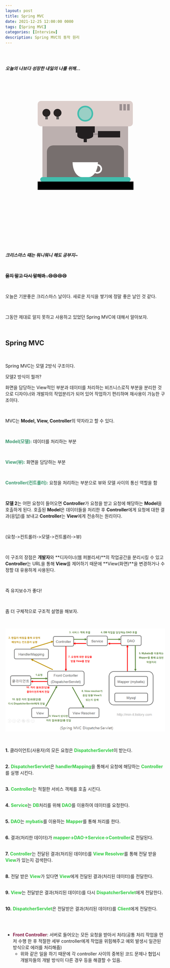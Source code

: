```yaml
---
layout: post
title: Spring MVC
date: 2021-12-25 12:00:00 0000
tags: [Spring MVC]
categories: [Interview]
description: Spring MVC의 동작 원리
---
```


<br><br>

_**오늘의 나보다 성장한 내일의 나를 위해...**_

<br>

<br><br>

<style>
.containercoffee {
  width: 300px;
  height: 280px;
  position: relative;
  top: calc(50% - 140px);
  left: calc(50% - 150px);
}
.coffee-header {
  width: 100%;
  height: 80px;
  position: absolute;
  top: 0;
  left: 0;
  background-color: #ddcfcc;
  border-radius: 10px;
}
.coffee-header__buttons {
  width: 25px;
  height: 25px;
  position: absolute;
  top: 25px;
  background-color: #282323;
  border-radius: 50%;
}
.coffee-header__buttons::after {
  content: "";
  width: 8px;
  height: 8px;
  position: absolute;
  bottom: -8px;
  left: calc(50% - 4px);
  background-color: #615e5e;
}
.coffee-header__button-one {
  left: 15px;
}
.coffee-header__button-two {
  left: 50px;
}
.coffee-header__display {
  width: 50px;
  height: 50px;
  position: absolute;
  top: calc(50% - 25px);
  left: calc(50% - 25px);
  border-radius: 50%;
  background-color: #9acfc5;
  border: 5px solid #43beae;
  box-sizing: border-box;
}
.coffee-header__details {
  width: 8px;
  height: 20px;
  position: absolute;
  top: 10px;
  right: 10px;
  background-color: #9b9091;
  box-shadow: -12px 0 0 #9b9091, -24px 0 0 #9b9091;
}
.coffee-medium {
  width: 90%;
  height: 160px;
  position: absolute;
  top: 80px;
  left: calc(50% - 45%);
  background-color: #bcb0af;
}
.coffee-medium:before {
  content: "";
  width: 90%;
  height: 100px;
  background-color: #776f6e;
  position: absolute;
  bottom: 0;
  left: calc(50% - 45%);
  border-radius: 20px 20px 0 0;
}
.coffe-medium__exit {
  width: 60px;
  height: 20px;
  position: absolute;
  top: 0;
  left: calc(50% - 30px);
  background-color: #231f20;
}
.coffe-medium__exit::before {
  content: "";
  width: 50px;
  height: 20px;
  border-radius: 0 0 50% 50%;
  position: absolute;
  bottom: -20px;
  left: calc(50% - 25px);
  background-color: #231f20;
}
.coffe-medium__exit::after {
  content: "";
  width: 10px;
  height: 10px;
  position: absolute;
  bottom: -30px;
  left: calc(50% - 5px);
  background-color: #231f20;
}
.coffee-medium__arm {
  width: 70px;
  height: 20px;
  position: absolute;
  top: 15px;
  right: 25px;
  background-color: #231f20;
}
.coffee-medium__arm::before {
  content: "";
  width: 15px;
  height: 5px;
  position: absolute;
  top: 7px;
  left: -15px;
  background-color: #9e9495;
}
.coffee-medium__cup {
  width: 80px;
  height: 47px;
  position: absolute;
  bottom: 0;
  left: calc(50% - 40px);
  background-color: #FFF;
  border-radius: 0 0 70px 70px / 0 0 110px 110px;
}
.coffee-medium__cup::after {
  content: "";
  width: 20px;
  height: 20px;
  position: absolute;
  top: 6px;
  right: -13px;
  border: 5px solid #FFF;
  border-radius: 50%;
}
@keyframes liquid {
  0% {
    height: 0px;  
    opacity: 1;
  }
  5% {
    height: 0px;  
    opacity: 1;
  }
  20% {
    height: 62px;  
    opacity: 1;
  }
  95% {
    height: 62px;
    opacity: 1;
  }
  100% {
    height: 62px;
    opacity: 0;
  }
}
.coffee-medium__liquid {
  width: 6px;
  height: 63px;
  opacity: 0;
  position: absolute;
  top: 50px;
  left: calc(50% - 3px);
  background-color: #74372b;
  animation: liquid 4s 4s linear infinite;
}
.coffee-medium__smoke {
  width: 8px;
  height: 20px;
  position: absolute;  
  border-radius: 5px;
  background-color: #b3aeae;
}
@keyframes smokeOne {
  0% {
    bottom: 20px;
    opacity: 0;
  }
  40% {
    bottom: 50px;
    opacity: .5;
  }
  80% {
    bottom: 80px;
    opacity: .3;
  }
  100% {
    bottom: 80px;
    opacity: 0;
  }
}
@keyframes smokeTwo {
  0% {
    bottom: 40px;
    opacity: 0;
  }
  40% {
    bottom: 70px;
    opacity: .5;
  }
  80% {
    bottom: 80px;
    opacity: .3;
  }
  100% {
    bottom: 80px;
    opacity: 0;
  }
}
.coffee-medium__smoke-one {
  opacity: 0;
  bottom: 50px;
  left: 102px;
  animation: smokeOne 3s 4s linear infinite;
}
.coffee-medium__smoke-two {
  opacity: 0;
  bottom: 70px;
  left: 118px;
  animation: smokeTwo 3s 5s linear infinite;
}
.coffee-medium__smoke-three {
  opacity: 0;
  bottom: 65px;
  right: 118px;
  animation: smokeTwo 3s 6s linear infinite;
}
.coffee-medium__smoke-for {
  opacity: 0;
  bottom: 50px;
  right: 102px;
  animation: smokeOne 3s 5s linear infinite;
}
.coffee-footer {
  width: 95%;
  height: 15px;
  position: absolute;
  bottom: 25px;
  left: calc(50% - 47.5%);
  background-color: #41bdad;
  border-radius: 10px;
}
.coffee-footer::after {
  content: "";
  width: 106%;
  height: 26px;
  position: absolute;
  bottom: -25px;
  left: -8px;
  background-color: #000;
}
</style>

<div class="containercoffee">
    <div class="coffee-header">
      <div class="coffee-header__buttons coffee-header__button-one"></div>
      <div class="coffee-header__buttons coffee-header__button-two"></div>
      <div class="coffee-header__display"></div>
      <div class="coffee-header__details"></div>
    </div>
    <div class="coffee-medium">
      <div class="coffe-medium__exit"></div>
      <div class="coffee-medium__arm"></div>
      <div class="coffee-medium__liquid"></div>
      <div class="coffee-medium__smoke coffee-medium__smoke-one"></div>
      <div class="coffee-medium__smoke coffee-medium__smoke-two"></div>
      <div class="coffee-medium__smoke coffee-medium__smoke-three"></div>
      <div class="coffee-medium__smoke coffee-medium__smoke-for"></div>
      <div class="coffee-medium__cup"></div>
    </div>
    <div class="coffee-footer"></div>
</div>

<br><br><br><br><br><br><br><br>

<br>

**_크리스마스 때는 뭐니뭐니 해도 공부지~_**

<br>

**~~울지 말고 다시 말해봐..:cry::cry::cry::cry:~~**

<br>

오늘은 기분좋은 크리스마스 날이다. 새로운 지식을 쌓기에 정말 좋은 날인 것 같다.

<br>

그동안 제대로 알지 못하고 사용하고 있었던 Spring MVC에 대해서 알아보자.

<br>

## Spring MVC

<br>

Spring MVC는 모델 2방식 구조이다.

모델2 방식이 뭘까?

화면을 담당하는 View적인 부분과 데이터를 처리하는 비즈니스로직 부분을 분리한 것으로 디자이너와 개발자의 작업분리가 되어 있어 작업하기 편리하며 재사용이 가능한 구조이다.

<br>

MVC는 **Model, View, Controller**의 약자라고 할 수 있다.

<br>

<span style="color:#3D9970; font-weight:bold">Model(모델):</span> 데이터를 처리하는 부분

<br>

<span style="color:#3D9970; font-weight:bold">View(뷰):</span> 화면을 담당하는 부분

<br>

<span style="color:#3D9970; font-weight:bold">Controller(컨트롤러): </span> 요청을 처리하는 부분으로 뷰와 모델 사이의 통신 역할을 함

<br>

**모델 2**는 어떤 요청이 들어오면 **Controller**가 요청을 받고 요청에 해당하는 **Model**을 호출하게 된다. 호출된 **Model**은 데이터들을 처리한 후 **Controller**에게 요청에 대한 결과(응답)를 보내고 **Controller**는 **View**에게 전송하는 원리이다.

<br>

(요청->컨트롤러->모델->컨트롤러->뷰)

<br>

이 구조의 장점은 **개발자**와 **디자이너(웹 퍼블리셔)**의 작업공간을 분리시킬 수 있고 **Controller**는 URL을 통해 **View**를 제어하기 때문에 **View(화면)**을 변경하거나 수정할 대 유용하게 사용된다.

<br>

즉 유지보수가 좋다!

<br>

좀 더 구체적으로 구조적 설명을 해보자.

<br>

![](/images/Interview/post13/2021-12-26-00-24-51.png?style=centerme)

<br>

**1.** 클라이언트(사용자)의 모든 요청은 <span style="color:#2ECC40; font-weight:bold">DispatcherServlet</span>이 받는다.<br><br>

**2.** <span style="color:#2ECC40; font-weight:bold">DispatcherServlet</span>은 <span style="color:#2ECC40; font-weight:bold">handlerMapping</span>을 통해서 요청에 해당하는 <span style="color:#2ECC40; font-weight:bold">Controller</span>를 실행 시킨다.<br><br>

**3.** <span style="color:#2ECC40; font-weight:bold">Controller</span>는 적절한 서비스 객체를 호출 시킨다.<br><br>

**4.** <span style="color:#2ECC40; font-weight:bold">Service</span>는 <span style="color:#2ECC40; font-weight:bold">DB</span>처리를 위해 <span style="color:#2ECC40; font-weight:bold">DAO</span>를 이용하여 데이터를 요청한다.<br><br>

**5.** <span style="color:#2ECC40; font-weight:bold">DAO</span>는 <span style="color:#2ECC40; font-weight:bold">mybatis</span>를 이용하는 <span style="color:#2ECC40; font-weight:bold">Mapper</span>를 통해 처리를 한다.<br><br>

**6.** 결과(처리한 데이터)가 <span style="color:#2ECC40; font-weight:bold">mapper->DAO->Service->Controller</span>로 전달된다.<br><br>

**7.** <span style="color:#2ECC40; font-weight:bold">Controller</span>는 전달된 결과(처리된 데이터)를 <span style="color:#2ECC40; font-weight:bold">View Resolver</span>를 통해 전달 받을 <span style="color:#2ECC40; font-weight:bold">View</span>가 있는지 검색한다.<br><br>

**8.** 전달 받은 <span style="color:#2ECC40; font-weight:bold">View</span>가 있다면 <span style="color:#2ECC40; font-weight:bold">View</span>에게 전달된 결과(처리된 데이터)를 전달한다.<br><br>

**9.** <span style="color:#2ECC40; font-weight:bold">View</span>는 전달받은 결과(처리된 데이터)를 다시 <span style="color:#2ECC40; font-weight:bold">DispatcherServlet</span>에게 전달한다.<br><br>

**10.** <span style="color:#2ECC40; font-weight:bold">DispatcherServlet</span>은 전달받은 결과(처리된 데이터)를 <span style="color:#2ECC40; font-weight:bold">Client</span>에게 전달한다.

<br><br>

- <span style="color: rgba(131, 24, 67); font-weight:bold">Front Controller</span>: 서버로 들어오는 모든 요청을 받아서 처리(공통 처리 작업을 먼저 수행 한 후 적절한 세부 controller에게 작업을 위힘해주고 예외 발생시 일관된 방식으로 에러를 처리해줌)
  - 위와 같은 일을 하기 때문에 각 controller 사이의 중복된 코드 문제나 협업시 개발자들의 개발 방식이 다른 경우 등을 해결할 수 있음.

<br>

